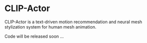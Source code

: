 # CLIP-Actor

CLIP-Actor is a text-driven motion recommendation and neural mesh stylization system for human mesh animation.

Code will be released soon ... 

